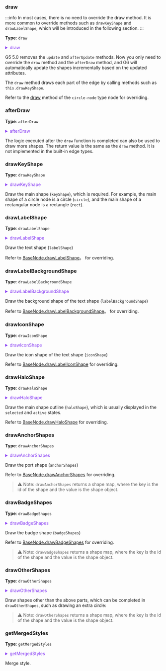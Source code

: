 ### draw

:::info
In most cases, there is no need to override the draw method. It is more common to override methods such as `drawKeyShape` and `drawLabelShape`, which will be introduced in the following section.
:::

**Type**: `draw`

<details>

<summary style="color: #873bf4; cursor: pointer">draw</summary>

```typescript
type draw = (
  model: NodeDisplayModel | ComboDisplayModel,
  shapeMap: { [shapeId: string]: DisplayObject },
) => {
  keyShape: DisplayObject;
  labelShape?: DisplayObject;
  iconShape?: DisplayObject;
  [otherShapeId: string]: DisplayObject;
};
```

For more detailed data configuration, refer to [NodeDisplayModel](../../data/NodeDisplayModel.en.md) or [ComboDisplayModel](../../data/ComboDisplayModel.en.md).

</details>

G5 5.0 removes the `update` and `afterUpdate` methods. Now you only need to override the `draw` method and the `afterDraw` method, and G6 will automatically update the shapes incrementally based on the updated attributes.

The `draw` method draws each part of the edge by calling methods such as `this.drawKeyShape`.

Refer to the [draw](https://github.com/antvis/G6/blob/6be8f9810ec3b9310371f37de1a2591f14db67f1/packages/g6/src/stdlib/item/node/circle.ts#L25) method of the `circle-node` type node for overriding.

### afterDraw

**Type**: `afterDraw`

<details>

<summary style="color: #873bf4; cursor: pointer">afterDraw</summary>

```typescript
type afterDraw = (
  model: EdgeDisplayModel,
  shapeMap: { [shapeId: string]: DisplayObject },
  shapesChanged?: string[],
) => { [otherShapeId: string]: DisplayObject };
```

For more detailed data configuration, refer to [NodeDisplayModel](../../data/NodeDisplayModel.en.md) or [ComboDisplayModel](../../data/ComboDisplayModel.en.md).

</details>

The logic executed after the `draw` function is completed can also be used to draw more shapes. The return value is the same as the `draw` method. It is not implemented in the built-in edge types.

### drawKeyShape

**Type**: `drawKeyShape`

<details>

<summary style="color: #873bf4; cursor: pointer">drawKeyShape</summary>

```typescript
type drawKeyShape = (model: NodeDisplayModel, shapeMap: NodeShapeMap) => DisplayObject;
```

For more detailed data configuration, refer to [NodeDisplayModel](../../data/NodeDisplayModel.en.md) or [ComboDisplayModel](../../data/ComboDisplayModel.en.md).

</details>

Draw the main shape (`keyShape`), which is required. For example, the main shape of a circle node is a circle (`circle`), and the main shape of a rectangular node is a rectangle (`rect`).

### drawLabelShape

**Type**: `drawLabelShape`

<details>

<summary style="color: #873bf4; cursor: pointer">drawLabelShape</summary>

```typescript
type drawLabelShape = (
  model: NodeDisplayModel | ComboDisplayModel,
  shapeMap: NodeShapeMap | ComboShapeMap,
) => DisplayObject;
```

For more detailed data configuration, refer to [NodeDisplayModel](../../data/NodeDisplayModel.en.md) or [ComboDisplayModel](../../data/ComboDisplayModel.en.md).

</details>

Draw the text shape (`labelShape`)

Refer to [BaseNode.drawLabelShape](https://github.com/antvis/G6/blob/fddf9a5c0f7933b4d704038a7474358cb47037d0/packages/g6/src/stdlib/item/node/base.ts#L277)。 for overriding.

### drawLabelBackgroundShape

**Type**: `drawLabelBackgroundShape`

<details>

<summary style="color: #873bf4; cursor: pointer">drawLabelBackgroundShape</summary>

```typescript
type drawLabelBackgroundShape = (
  model: NodeDisplayModel | ComboDisplayModel,
  shapeMap: NodeShapeMap | ComboShapeMap,
) => DisplayObject;
```

For more detailed data configuration, refer to [NodeDisplayModel](../../data/NodeDisplayModel.en.md) or [ComboDisplayModel](../../data/ComboDisplayModel.en.md).

</details>

Draw the background shape of the text shape (`labelBackgroundShape`)

Refer to [BaseNode.drawLabelBackgroundShape](https://github.com/antvis/G6/blob/fddf9a5c0f7933b4d704038a7474358cb47037d0/packages/g6/src/stdlib/item/node/base.ts#L383)。 for overriding.

### drawIconShape

**Type**: `drawIconShape`

<details>

<summary style="color: #873bf4; cursor: pointer">drawIconShape</summary>

```typescript
type drawIconShape = (
  model: NodeDisplayModel | ComboDisplayModel,
  shapeMap: NodeShapeMap | ComboShapeMap,
) => DisplayObject;
```

For more detailed data configuration, refer to [NodeDisplayModel](../../data/NodeDisplayModel.en.md) or [ComboDisplayModel](../../data/ComboDisplayModel.en.md).

</details>

Draw the icon shape of the text shape (`iconShape`)

Refer to [BaseNode.drawLabelIconShape](https://github.com/antvis/G6/blob/fddf9a5c0f7933b4d704038a7474358cb47037d0/packages/g6/src/stdlib/item/node/base.ts#L440) for overriding.

### drawHaloShape

**Type**: `drawHaloShape`

<details>

<summary style="color: #873bf4; cursor: pointer">drawHaloShape</summary>

```typescript
type drawHaloShape = (
  model: NodeDisplayModel | ComboDisplayModel,
  shapeMap: NodeShapeMap | ComboShapeMap,
) => DisplayObject;
```

For more detailed data configuration, refer to [NodeDisplayModel](../../data/NodeDisplayModel.en.md) or [ComboDisplayModel](../../data/ComboDisplayModel.en.md).

</details>

Draw the main shape outline (`haloShape`), which is usually displayed in the `selected` and `active` states.

Refer to [BaseNode.drawHaloShape](https://github.com/antvis/G6/blob/fddf9a5c0f7933b4d704038a7474358cb47037d0/packages/g6/src/stdlib/item/node/base.ts#L491) for overriding.

### drawAnchorShapes

**Type**: `drawAnchorShapes`

<details>

<summary style="color: #873bf4; cursor: pointer">drawAnchorShapes</summary>

```typescript
type drawAnchorShapes = (
  model: NodeDisplayModel | ComboDisplayModel,
  shapeMap: NodeShapeMap | ComboShapeMap,
) => {
  [shapeId: string]: DisplayObject;
};
```

For more detailed data configuration, refer to [NodeDisplayModel](../../data/NodeDisplayModel.en.md) or [ComboDisplayModel](../../data/ComboDisplayModel.en.md).

</details>

Draw the port shape (`anchorShapes`)

Refer to [BaseNode.drawAnchorShapes](https://github.com/antvis/G6/blob/fddf9a5c0f7933b4d704038a7474358cb47037d0/packages/g6/src/stdlib/item/node/base.ts#L531) for overriding.

> ⚠️ Note: `drawAnchorShapes` returns a shape map, where the key is the id of the shape and the value is the shape object.

### drawBadgeShapes

**Type**: `drawBadgeShapes`

<details>

<summary style="color: #873bf4; cursor: pointer">drawBadgeShapes</summary>

```typescript
type drawBadgeShapes = (
  model: NodeDisplayModel | ComboDisplayModel,
  shapeMap: NodeShapeMap | ComboShapeMap,
) => {
  [shapeId: string]: DisplayObject;
};
```

For more detailed data configuration, refer to [NodeDisplayModel](../../data/NodeDisplayModel.en.md) or [ComboDisplayModel](../../data/ComboDisplayModel.en.md).

</details>

Draw the badge shape (`badgeShapes`)

Refer to [BaseNode.drawBadgeShapes](https://github.com/antvis/G6/blob/fddf9a5c0f7933b4d704038a7474358cb47037d0/packages/g6/src/stdlib/item/node/base.ts#L629) for overriding.

> ⚠️ Note: `drawBadgeShapes` returns a shape map, where the key is the id of the shape and the value is the shape object.

### drawOtherShapes

**Type**: `drawOtherShapes`

<details>

<summary style="color: #873bf4; cursor: pointer">drawOtherShapes</summary>

```typescript
type drawOtherShapes = (
  model: NodeDisplayModel | ComboDisplayModel,
  shapeMap: NodeShapeMap | ComboShapeMap,
) => { [id: string]: DisplayObject };
```

For more detailed data configuration, refer to [NodeDisplayModel](../../data/NodeDisplayModel.en.md) or [ComboDisplayModel](../../data/ComboDisplayModel.en.md).

</details>

Draw shapes other than the above parts, which can be completed in `drawOtherShapes`, such as drawing an extra circle:

> ⚠️ Note: `drawOtherShapes` returns a shape map, where the key is the id of the shape and the value is the shape object.

### getMergedStyles

**Type**: `getMergedStyles`

<details>

<summary style="color: #873bf4; cursor: pointer">getMergedStyles</summary>

```typescript
type getMergedStyles = (model: EdgeDisplayModel) => EdgeDisplayModel;
```

For more detailed data configuration, refer to [NodeDisplayModel](../../data/NodeDisplayModel.en.md) or [ComboDisplayModel](../../data/ComboDisplayModel.en.md).

</details>

Merge style.
